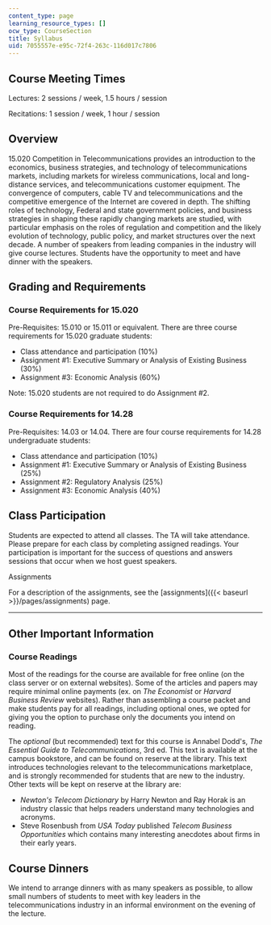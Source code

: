 ```yaml
---
content_type: page
learning_resource_types: []
ocw_type: CourseSection
title: Syllabus
uid: 7055557e-e95c-72f4-263c-116d017c7806
---
```


Course Meeting Times
--------------------

Lectures: 2 sessions / week, 1.5 hours / session

Recitations: 1 session / week, 1 hour / session

Overview
--------

15.020 Competition in Telecommunications provides an introduction to the economics, business strategies, and technology of telecommunications markets, including markets for wireless communications, local and long-distance services, and telecommunications customer equipment. The convergence of computers, cable TV and telecommunications and the competitive emergence of the Internet are covered in depth. The shifting roles of technology, Federal and state government policies, and business strategies in shaping these rapidly changing markets are studied, with particular emphasis on the roles of regulation and competition and the likely evolution of technology, public policy, and market structures over the next decade. A number of speakers from leading companies in the industry will give course lectures. Students have the opportunity to meet and have dinner with the speakers.

Grading and Requirements
------------------------

### Course Requirements for 15.020

Pre-Requisites: 15.010 or 15.011 or equivalent. There are three course requirements for 15.020 graduate students:

*   Class attendance and participation (10%)
*   Assignment #1: Executive Summary or Analysis of Existing Business (30%)
*   Assignment #3: Economic Analysis (60%)

Note: 15.020 students are not required to do Assignment #2.

### Course Requirements for 14.28

Pre-Requisites: 14.03 or 14.04. There are four course requirements for 14.28 undergraduate students:

*   Class attendance and participation (10%)
*   Assignment #1: Executive Summary or Analysis of Existing Business (25%)
*   Assignment #2: Regulatory Analysis (25%)
*   Assignment #3: Economic Analysis (40%)

Class Participation
-------------------

Students are expected to attend all classes. The TA will take attendance. Please prepare for each class by completing assigned readings. Your participation is important for the success of questions and answers sessions that occur when we host guest speakers.

Assignments

For a description of the assignments, see the [assignments]({{< baseurl >}}/pages/assignments) page.


-------------------------------------------------------------------------------------------------------------------

Other Important Information
---------------------------

### Course Readings

Most of the readings for the course are available for free online (on the class server or on external websites). Some of the articles and papers may require minimal online payments (ex. on _The Economist_ or _Harvard Business Review_ websites). Rather than assembling a course packet and make students pay for all readings, including optional ones, we opted for giving you the option to purchase only the documents you intend on reading.

The _optional_ (but recommended) text for this course is Annabel Dodd's, _The Essential Guide to Telecommunications_, 3rd ed. This text is available at the campus bookstore, and can be found on reserve at the library. This text introduces technologies relevant to the telecommunications marketplace, and is strongly recommended for students that are new to the industry. Other texts will be kept on reserve at the library are:

*   _Newton's Telecom Dictionary_ by Harry Newton and Ray Horak is an industry classic that helps readers understand many technologies and acronyms.
*   Steve Rosenbush from _USA Today_ published _Telecom Business Opportunities_ which contains many interesting anecdotes about firms in their early years.

Course Dinners
--------------

We intend to arrange dinners with as many speakers as possible, to allow small numbers of students to meet with key leaders in the telecommunications industry in an informal environment on the evening of the lecture.